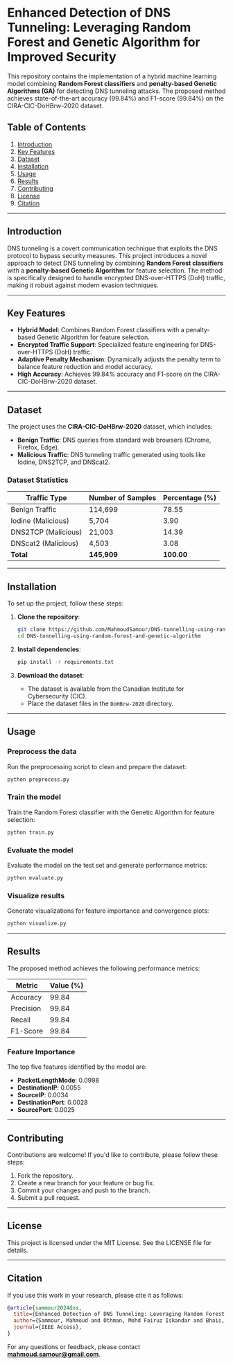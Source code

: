 # Enhanced Detection of DNS Tunneling: Leveraging Random Forest and Genetic Algorithm for Improved Security

This repository contains the implementation of a hybrid machine learning model combining **Random Forest classifiers** and **penalty-based Genetic Algorithms (GA)** for detecting DNS tunneling attacks. The proposed method achieves state-of-the-art accuracy (99.84%) and F1-score (99.84%) on the CIRA-CIC-DoHBrw-2020 dataset.

## Table of Contents
1. [Introduction](#introduction)
2. [Key Features](#key-features)
3. [Dataset](#dataset)
4. [Installation](#installation)
5. [Usage](#usage)
6. [Results](#results)
7. [Contributing](#contributing)
8. [License](#license)
9. [Citation](#citation)

---

## Introduction
DNS tunneling is a covert communication technique that exploits the DNS protocol to bypass security measures. This project introduces a novel approach to detect DNS tunneling by combining **Random Forest classifiers** with a **penalty-based Genetic Algorithm** for feature selection. The method is specifically designed to handle encrypted DNS-over-HTTPS (DoH) traffic, making it robust against modern evasion techniques.

---

## Key Features
- **Hybrid Model**: Combines Random Forest classifiers with a penalty-based Genetic Algorithm for feature selection.
- **Encrypted Traffic Support**: Specialized feature engineering for DNS-over-HTTPS (DoH) traffic.
- **Adaptive Penalty Mechanism**: Dynamically adjusts the penalty term to balance feature reduction and model accuracy.
- **High Accuracy**: Achieves 99.84% accuracy and F1-score on the CIRA-CIC-DoHBrw-2020 dataset.

---

## Dataset
The project uses the **CIRA-CIC-DoHBrw-2020** dataset, which includes:
- **Benign Traffic**: DNS queries from standard web browsers (Chrome, Firefox, Edge).
- **Malicious Traffic**: DNS tunneling traffic generated using tools like Iodine, DNS2TCP, and DNScat2.

### Dataset Statistics

| Traffic Type       | Number of Samples | Percentage (%) |
|--------------------|-------------------|----------------|
| Benign Traffic     | 114,699          | 78.55          |
| Iodine (Malicious) | 5,704            | 3.90           |
| DNS2TCP (Malicious)| 21,003           | 14.39          |
| DNScat2 (Malicious)| 4,503            | 3.08           |
| **Total**          | **145,909**      | **100.00**     |

---

## Installation
To set up the project, follow these steps:

1. **Clone the repository**:
   ```bash
   git clone https://github.com/MahmoudSamour/DNS-tunnelling-using-random-forest-and-genetic-algorithm.git
   cd DNS-tunnelling-using-random-forest-and-genetic-algorithm
   ```

2. **Install dependencies**:
   ```bash
   pip install -r requirements.txt
   ```

3. **Download the dataset**:
   - The dataset is available from the Canadian Institute for Cybersecurity (CIC).
   - Place the dataset files in the `DoHBrw-2020` directory.

---

## Usage

### Preprocess the data
Run the preprocessing script to clean and prepare the dataset:
```bash
python preprocess.py
```

### Train the model
Train the Random Forest classifier with the Genetic Algorithm for feature selection:
```bash
python train.py
```

### Evaluate the model
Evaluate the model on the test set and generate performance metrics:
```bash
python evaluate.py
```

### Visualize results
Generate visualizations for feature importance and convergence plots:
```bash
python visualize.py
```

---

## Results
The proposed method achieves the following performance metrics:

| Metric     | Value (%) |
|------------|-----------|
| Accuracy   | 99.84     |
| Precision  | 99.84     |
| Recall     | 99.84     |
| F1-Score   | 99.84     |

### Feature Importance
The top five features identified by the model are:
- **PacketLengthMode**: 0.0998
- **DestinationIP**: 0.0055
- **SourceIP**: 0.0034
- **DestinationPort**: 0.0028
- **SourcePort**: 0.0025

---

## Contributing
Contributions are welcome! If you'd like to contribute, please follow these steps:

1. Fork the repository.
2. Create a new branch for your feature or bug fix.
3. Commit your changes and push to the branch.
4. Submit a pull request.

---

## License
This project is licensed under the MIT License. See the LICENSE file for details.

---

## Citation
If you use this work in your research, please cite it as follows:

```bibtex
@article{sammour2024dns,
  title={Enhanced Detection of DNS Tunneling: Leveraging Random Forest and Genetic Algorithm for Improved Security},
  author={Sammour, Mahmoud and Othman, Mohd Fairuz Iskandar and Bhais, Omar},
  journal={IEEE Access},
}
```

For any questions or feedback, please contact **mahmoud.samour@gmail.com**.
